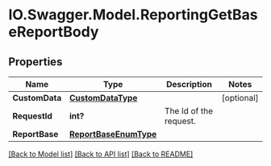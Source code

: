 # IO.Swagger.Model.ReportingGetBaseReportBody
## Properties

Name | Type | Description | Notes
------------ | ------------- | ------------- | -------------
**CustomData** | [**CustomDataType**](CustomDataType.md) |  | [optional] 
**RequestId** | **int?** | The Id of the request.   | 
**ReportBase** | [**ReportBaseEnumType**](ReportBaseEnumType.md) |  | 

[[Back to Model list]](../README.md#documentation-for-models) [[Back to API list]](../README.md#documentation-for-api-endpoints) [[Back to README]](../README.md)

